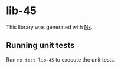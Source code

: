 # lib-45

This library was generated with [Nx](https://nx.dev).

## Running unit tests

Run `nx test lib-45` to execute the unit tests.
